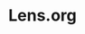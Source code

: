 ---
layout: default
citation: Please use the expression 'Enabled by The Lens' or 'Data Sourced from The
  Lens' and the Lens.org URL.
description: 'Lens serves nearly all of the patent documents in the world as open,
  annotatable digital public goods that are integrated with scholarly and technical
  literature along with regulatory and business data. The Lens will allow document
  collections, aggregations, and analyses to be shared, annotated, and embedded to
  forge open mapping of the world of knowledge-directed innovation. '
record_creation_timestamp: 11/28/2020 17:20:46
shortname: lens
terms_of_use: Cambia grants you a non-exclusive, non-transferable, revocable, limited
  license to access and personally use the features of the Service. The conditions
  by which The Lens data may be used are intended to resonate with the principles
  of Creative Commons Attribution licenses with a public benefit element.
title: Lens.org
location: https://lens.org/
uuid: c39f4844-5ae2-4dcb-bf2c-d6b957125704
---